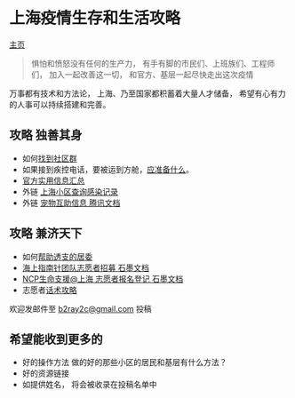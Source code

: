 # 上海疫情生存和生活攻略
[主页](https://raynardj.github.io/cv19survive/)
> 惧怕和愤怒没有任何的生产力， 有手有脚的市民们、上班族们、工程师们， 加入一起改善这一切， 和官方、基层一起尽快走出这次疫情

万事都有技术和方法论， 上海、乃至国家都积蓄着大量人才储备， 希望有心有力的人事可以持续搭建和完善。

## 攻略 独善其身
* 如何[找到社区群](https://raynardj.github.io/cv19survive/find_group.html)
* 如果接到疾控电话，要被运到方舱，[应准备什么](https://raynardj.github.io/cv19survive/fangcang_prepare.html)。
* [官方实用信息汇总](https://raynardj.github.io/cv19survive/gov_help.html)
* 外链 [上海小区查询感染记录](https://chenfan.info)
* 外链 [宠物互助信息 腾讯文档](https://docs.qq.com/sheet/DRUJiRHhBR0FhbmdN?tab=BB08J2&scode=)

## 攻略 兼济天下
* 如何[帮助透支的居委](https://raynardj.github.io/cv19survive/juwei_help.html)
* [海上指南针团队志愿者招募 石墨文档](https://shimo.im/forms/1lq7M5VXoDSdGXAe/fill)
* [NCP生命支援@上海 志愿者报名登记 石墨文档](https://shimo.im/forms/rfKgVwB8wugIaHIL/fill)
* 志愿者[话术攻略](https://raynardj.github.io/cv19survive/script.html)

欢迎发邮件至 b2ray2c@gmail.com 投稿
## 希望能收到更多的
* 好的操作方法 做的好的那些小区的居民和基层有什么方法？
* 好的资源链接
* 如提供姓名， 将会被收录在投稿名单中 
